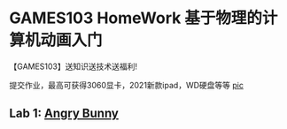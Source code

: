 # GAMES103 HomeWork 基于物理的计算机动画入门

【GAMES103】送知识送技术送福利!

提交作业，最高可获得3060显卡，2021新款ipad，WD硬盘等等
[pic](./hwprize.jpg)
## Lab 1: [Angry Bunny](./HW1/lab1.pdf) 